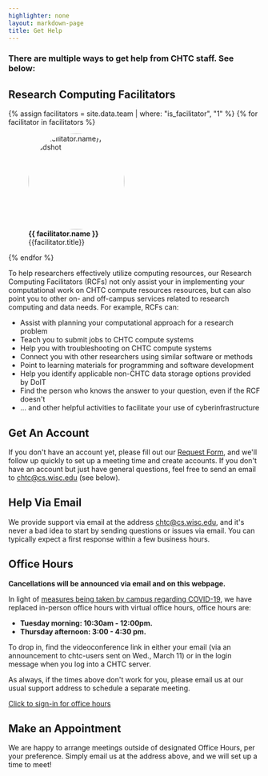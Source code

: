 ```yaml
---
highlighter: none
layout: markdown-page
title: Get Help
---
```


### There are multiple ways to get help from CHTC staff. See below:

## Research Computing Facilitators

<div class="row justify-content-around d-none d-sm-flex">
    {% assign facilitators = site.data.team | where: "is_facilitator", "1" %}
    {% for facilitator in facilitators %}
        <div class="col-auto">
            <figure class="p-3 d-flex flex-column">
                <img style="object-fit: cover; border-radius: 50%; width: 12rem; height: 12rem" class="mx-auto" src="{{ facilitator.image | relative_url}}" alt="{{ facilitator.name}}'s Headshot">
                <figcaption class="mt-1 text-center"><b>{{ facilitator.name }}</b><br>{{facilitator.title}}</figcaption>
            </figure>
        </div>
    {% endfor %}
</div>


To help researchers effectively utilize computing resources, our Research
Computing Facilitators (RCFs) not only assist your in
implementing your computational work on CHTC compute resources
resources, but can also point you to other on- and off-campus services
related to research computing and data needs. For example, RCFs can: 

* Assist with planning your computational approach for a research
problem 
* Teach you to submit jobs to CHTC compute systems 
* Help you with troubleshooting on CHTC compute systems 
* Connect you with other researchers using similar software or methods 
* Point to learning materials for programming and software development 
* Help you identify applicable non-CHTC data storage options provided by DoIT 
* Find the person who knows the answer to your question, even if the RCF doesn't 
* ... and other helpful activities to facilitate your use of cyberinfrastructure

## Get An Account

If you don't have an account yet, please fill out our [Request
Form](form.html), and we'll follow up quickly to set up a meeting time
and create accounts. If you don't have an account but just have general
questions, feel free to send an email to chtc@cs.wisc.edu (see below).

## Help Via Email

We provide support via email at the address
[chtc@cs.wisc.edu](Mailto:chtc@cs.wisc.edu), and it's never a bad idea
to start by sending questions or issues via email. You can typically
expect a first response within a few business hours.

## Office Hours

**Cancellations will be announced via email and on this webpage.**

In light of [measures being taken by campus regarding COVID-19](https://covid19.wisc.edu/), 
we have replaced in-person office hours with virtual office hours, office hours are:

-   **Tuesday morning: 10:30am - 12:00pm.** 
-   **Thursday afternoon: 3:00 - 4:30 pm.** 

To drop in, find the videoconference link in either your email (via 
an announcement to chtc-users sent on Wed., March 11) or in the login message
when you log into a CHTC server. 

As always, if the times above don't work for you, please email us 
at our usual support address to schedule a separate meeting. 

[Click to sign-in for office hours](sign-in.html)


<!-- For users who already have accounts, we have drop-in office hours on:

-   **Tuesday/Thursday afternoons, from 3:00 - 4:30 pm.**
-   **Wednesday morning from 9:30 - 11:30 am**

Office Hours are located in the [Discovery
Building](http://map.wisc.edu/s/919bjy8v) at the second-floor round
table, just off of the main staircase.\
 **For researchers without access to the upper floors of the Discovery
Building, check in at the front desk and ask them to "call CHTC."**\
 We will confirm that you are here for office hours and you will be let
upstairs. (Note: If you ask the desk to call for a facilitator, by name,
no one will answer as facilitators will not be in their *own* offices
during Office Hours.) --> 

## Make an Appointment

We are happy to arrange meetings outside of designated Office Hours, per
your preference. Simply email us at the address above, and we will set
up a time to meet!
